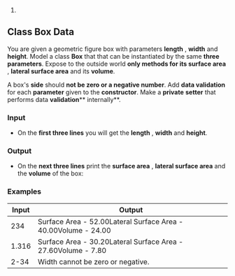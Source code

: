 1.
## Class Box Data

You are given a geometric figure box with parameters **length** , **width** and **height**. Model a class **Box** that that can be instantiated by the same **three parameters**. Expose to the outside world **only methods for its surface area** , **lateral surface area** and its **volume**.

A box&#39;s **side** should **not be zero or a negative number**. Аdd **data validation** for each **parameter** given to the **constructor**. Make a **private**  **setter** that performs data **validation**** internally**.

### Input

- On the **first three lines** you will get the **length** , **width** and **height**.

### Output

- On the **next three lines** print the **surface area** , **lateral surface area** and the **volume** of the box:

### Examples

| **Input** | **Output** |
| --- | --- |
| 234 | Surface Area - 52.00Lateral Surface Area - 40.00Volume - 24.00 |
| 1.316 | Surface Area - 30.20Lateral Surface Area - 27.60Volume - 7.80 |
| 2-34 | Width cannot be zero or negative. |

